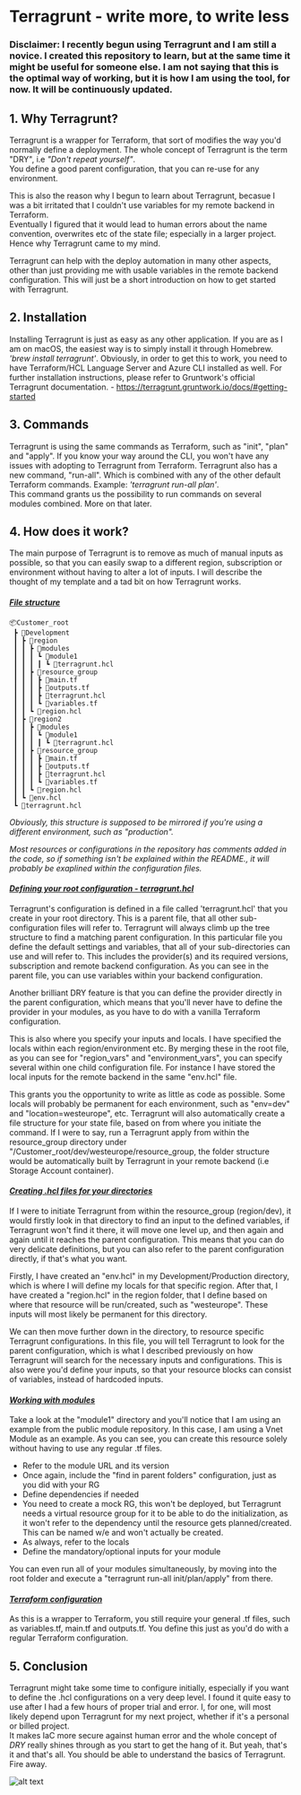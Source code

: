 # Terragrunt - write more, to write less

### Disclaimer: I recently begun using Terragrunt and I am still a novice. I created this repository to learn, but at the same time it might be useful for someone else. I am not saying that this is the optimal way of working, but it is how I am using the tool, for now. It will be continuously updated. 

## 1. Why Terragrunt?
Terragrunt is a wrapper for Terraform, that sort of modifies the way you'd normally define a deployment. The whole concept of Terragrunt is the term "DRY", i.e *"Don't repeat yourself"*. <br> You define a good parent configuration, that you can re-use for any environment.

This is also the reason why I begun to learn about Terragrunt, becasue I was a bit irritated that I couldn't use variables for my remote backend in Terraform. <br> Eventually I figured that it would lead to human errors about the name convention, overwrites etc of the state file; especially in a larger project. Hence why Terragrunt came to my mind.

Terragrunt can help with the deploy automation in many other aspects, other than just providing me with usable variables in the remote backend configuration. This will just be a short introduction on how to get started with Terragrunt.

## 2. Installation
Installing Terragrunt is just as easy as any other application. If you are as I am on macOS, the easiest way is to simply install it through Homebrew. *'brew install terragrunt'*. Obviously, in order to get this to work, you need to have Terraform/HCL Language Server and Azure CLI installed as well. For further installation instructions, please refer to Gruntwork's official Terragrunt documentation. - https://terragrunt.gruntwork.io/docs/#getting-started

## 3. Commands
Terragrunt is using the same commands as Terraform, such as "init", "plan" and "apply". If you know your way around the CLI, you won't have any issues with adopting to Terragrunt from Terraform. Terragrunt also has a new command, "run-all". Which is combined with any of the other default Terraform commands. Example: *'terragrunt run-all plan'*. <br>This command grants us the possibility to run commands on several modules combined. More on that later.

## 4. How does it work? 
The main purpose of Terragrunt is to remove as much of manual inputs as possible, so that you can easily swap to a different region, subscription or environment without having to alter a lot of inputs. I will describe the thought of my template and a tad bit on how Terragrunt works. 

#### *<ins>File structure</ins>*
```
📦Customer_root
 ┣ 📂Development
 ┃ ┣ 📂region
 ┃ ┃ ┣ 📂modules
 ┃ ┃ ┃ ┗ 📂module1
 ┃ ┃ ┃ ┃ ┗ 📜terragrunt.hcl
 ┃ ┃ ┣ 📂resource_group
 ┃ ┃ ┃ ┣ 📜main.tf
 ┃ ┃ ┃ ┣ 📜outputs.tf
 ┃ ┃ ┃ ┣ 📜terragrunt.hcl
 ┃ ┃ ┃ ┗ 📜variables.tf
 ┃ ┃ ┗ 📜region.hcl
 ┃ ┣ 📂region2
 ┃ ┃ ┣ 📂modules
 ┃ ┃ ┃ ┗ 📂module1
 ┃ ┃ ┃ ┃ ┗ 📜terragrunt.hcl
 ┃ ┃ ┣ 📂resource_group
 ┃ ┃ ┃ ┣ 📜main.tf
 ┃ ┃ ┃ ┣ 📜outputs.tf
 ┃ ┃ ┃ ┣ 📜terragrunt.hcl
 ┃ ┃ ┃ ┗ 📜variables.tf
 ┃ ┃ ┗ 📜region.hcl
 ┃ ┗ 📜env.hcl
 ┗ 📜terragrunt.hcl
```
*Obviously, this structure is supposed to be mirrored if you're using a different environment, such as "production".*

_Most resources or configurations in the repository has comments added in the code, so if something isn't be explained within the README., it will probably be exaplined within the configuration files._
#### *<ins>Defining your root configuration - terragrunt.hcl</ins>*
Terragrunt's configuration is defined in a file called 'terragrunt.hcl' that you create in your root directory. This is a parent file, that all other sub-configuration files will refer to. Terragrunt will always climb up the tree structure to find a matching parent configuration. In this particular file you define the default settings and variables, that all of your sub-directories can use and will refer to. This includes the provider(s) and its required versions, subscription and remote backend configuration. As you can see in the parent file, you can use variables within your backend configuration.

Another brilliant DRY feature is that you can define the provider directly in the parent configuration, which means that you'll never have to define the provider in your modules, as you have to do with a vanilla Terraform configuration.

This is also where you specify your inputs and locals. I have specified the locals within each region/environment etc. By merging these in the root file, as you can see for "region_vars" and "environment_vars", you can specify several within one child configuration file. For instance I have stored the local inputs for the remote backend in the same "env.hcl" file. 

This grants you the opportunity to write as little as code as possible. Some locals will probably be permanent for each environment, such as "env=dev" and "location=westeurope", etc. Terragrunt will also automatically create a file structure for your state file, based on from where you initiate the command. 
If I were to say, run a Terragrunt apply from within the resource_group directory under "/Customer_root/dev/westeurope/resource_group, the folder structure would be automatically built by Terragrunt in your remote backend (i.e Storage Account container).

#### *<ins>Creating .hcl files for your directories</ins>*
If I were to initiate Terragrunt from within the resource_group (region/dev), it would firstly look in that directory to find an input to the defined variables, if Terragrunt won't find it there, it will move one level up, and then again and again until it reaches the parent configuration. This means that you can do very delicate definitions, but you can also refer to the parent configuration directly, if that's what you want. 

Firstly, I have created an "env.hcl" in my Development/Production directory, which is where I will define my locals for that specific region. After that, I have created a "region.hcl" in the region folder, that I define based on where that resource will be run/created, such as "westeurope". These inputs will most likely be permanent for this directory. 

We can then move further down in the directory, to resource specific Terragrunt configurations. In this file, you will tell Terragrunt to look for the parent configuration, which is what I described previously on how Terragrunt will search for the necessary inputs and configurations. This is also were you'd define your inputs, so that your resource blocks can consist of variables, instead of hardcoded inputs. 

#### *<ins>Working with modules</ins>*
Take a look at the "module1" directory and you'll notice that I am using an example from the public module repository. In this case, I am using a Vnet Module as an example. As you can see, you can create this resource solely without having to use any regular .tf files. 

- Refer to the module URL and its version
- Once again, include the "find in parent folders" configuration, just as you did with your RG
- Define dependencies if needed
- You need to create a mock RG, this won't be deployed, but Terragrunt needs a virtual resource group for it to be able to do the initialization, as it won't refer to the dependency until the resource gets planned/created. This can be named w/e and won't actually be created. 
- As always, refer to the locals
- Define the mandatory/optional inputs for your module

You can even run all of your modules simultaneously, by moving into the root folder and execute a "terragrunt run-all init/plan/apply" from there.

#### *<ins>Terraform configuration</ins>*
As this is a wrapper to Terraform, you still require your general .tf files, such as variables.tf, main.tf and outputs.tf. You define this just as you'd do with a regular Terraform configuration. 

## 5. Conclusion
Terragrunt might take some time to configure initially, especially if you want to define the .hcl configurations on a very deep level. 
I found it quite easy to use after I had a few hours of proper trial and error. I, for one, will most likely depend upon Terragrunt for my next project, whether if it's a personal or billed project. <br>It makes IaC more secure against human error and the whole concept of *DRY* really shines through as you start to get the hang of it. But yeah, that's it and that's all. You should be able to understand the basics of Terragrunt. Fire away.

![alt text](https://i.imgur.com/l0msF1l.gif)


